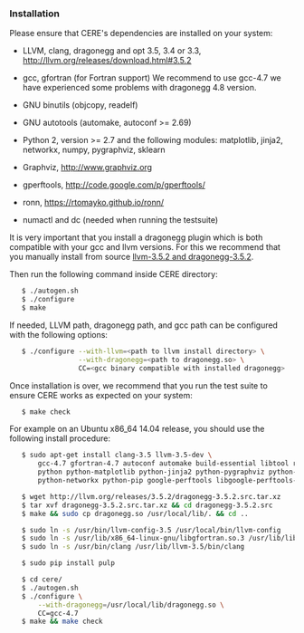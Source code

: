 ### Installation

Please ensure that CERE's dependencies are installed on your system:

  * LLVM, clang, dragonegg and opt 3.5, 3.4 or 3.3, http://llvm.org/releases/download.html#3.5.2

  * gcc, gfortran (for Fortran support)
    We recommend to use gcc-4.7 we have experienced some problems with dragonegg 4.8
    version.

  * GNU binutils (objcopy, readelf)

  * GNU autotools (automake, autoconf >= 2.69)

  * Python 2, version >= 2.7 and the following modules: matplotlib, jinja2,
    networkx, numpy, pygraphviz, sklearn

  * Graphviz, http://www.graphviz.org

  * gperftools, http://code.google.com/p/gperftools/

  * ronn, https://rtomayko.github.io/ronn/

  * numactl and dc (needed when running the testsuite)

It is very important that you install a dragonegg plugin which is both compatible
with your gcc and llvm versions. For this we recommend that you manually install
from source [llvm-3.5.2 and dragonegg-3.5.2](http://llvm.org/releases/download.html#3.5.2).

Then run the following command inside CERE directory:

```bash
   $ ./autogen.sh
   $ ./configure
   $ make
```

If needed, LLVM path, dragonegg path, and gcc path can be configured with the
following options:

```bash
   $ ./configure --with-llvm=<path to llvm install directory> \
                 --with-dragonegg=<path to dragonegg.so> \
                 CC=<gcc binary compatible with installed dragonegg>
```

Once installation is over, we recommend that you run the test suite to ensure
CERE works as expected on your system:

```bash
   $ make check
```

For example on an Ubuntu x86_64 14.04 release, you should use the following
install procedure:

```bash
   $ sudo apt-get install clang-3.5 llvm-3.5-dev \
       gcc-4.7 gfortran-4.7 autoconf automake build-essential libtool ruby-ronn \
       python python-matplotlib python-jinja2 python-pygraphviz python-sklearn python-numpy \
       python-networkx python-pip google-perftools libgoogle-perftools-dev numactl dc

   $ wget http://llvm.org/releases/3.5.2/dragonegg-3.5.2.src.tar.xz
   $ tar xvf dragonegg-3.5.2.src.tar.xz && cd dragonegg-3.5.2.src
   $ make && sudo cp dragonegg.so /usr/local/lib/. && cd ..

   $ sudo ln -s /usr/bin/llvm-config-3.5 /usr/local/bin/llvm-config
   $ sudo ln -s /usr/lib/x86_64-linux-gnu/libgfortran.so.3 /usr/lib/libgfortran.so
   $ sudo ln -s /usr/bin/clang /usr/lib/llvm-3.5/bin/clang

   $ sudo pip install pulp

   $ cd cere/
   $ ./autogen.sh
   $ ./configure \
       --with-dragonegg=/usr/local/lib/dragonegg.so \
       CC=gcc-4.7
   $ make && make check
```
